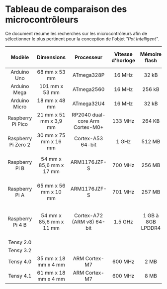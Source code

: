 # Tableau de comparaison des microcontrôleurs

Ce document résume les recherches sur les microcontrôleurs afin de sélectionner le plus pertinent pour la conception de l'objet *"Pot Intelligent"*.

| Modèle              | Dimensions              | Processeur                       | Vitesse d'horloge | Mémoire flash      | Tension de fonctionnement | Tension transférable | Nombre de pins Numérique | Nombre de pins Analogue | Connectivité                                       | Compatibilité aux shields | Ethernet/WiFi/Bluetooth                          | Prix     |
|:-------------------:|:-----------------------:|:--------------------------------:|:-----------------:|:------------------:|:-------------------------:|:--------------------:|:------------------------:|:-----------------------:|:--------------------------------------------------:|:-------------------------:|:------------------------------------------------:|:--------:|
| Arduino Uno         | 68 mm x 53 mm           | ATmega328P                       | 16 MHz            | 32 kB              | 12 V                      | 5 V                  | 14 (+ 6 PWM)             | 6                       | USB A                                              | Oui                       | Non (possibilité d’utiliser un shield)           | 20,00 €  |
| Arduino Mega        | 101 mm x 53 mm          | ATmega2560                       | 16 MHz            | 256 kB             | 12 V                      | 5 V                  | 54 (+ 15 PWM)            | 16                      | USB A                                              | Oui                       | Non (possibilité d’utiliser un shield)           | 40,00 €  |
| Arduino Micro       | 18 mm x 48 mm           | ATmega32U4                       | 16 MHz            | 32 kB              | 12 V                      | 5 V                  | 20 (+ 7 PWM)             | 12                      | Micro USB                                          | Non                       | Non (possibilité d’utiliser un shield)           | 20,00 €  |
| Raspberry Pi Pico   | 21 mm x 51 mm x 3,9 mm  | RP2040 dual-core Arm Cortex-M0+  | 133 MHz           | 264 KB             | 5 V                       | 5 V                  | 26                       |                         | Micro USB                                          | Non                       | Non                                              | 6,00 €   |
| Raspberry Pi Zero 2 | 30 mm x 75 mm x 16 mm   | Cortex-A53 64-bit                | 1 GHz             | 512 MB             | 5 V                       | 5 V                  | 40                       |                         | Micro USB + Micro OTG + Micro HDMI                 | Non                       | Wifi + Bluetooth                                 | 15,00 €  |
| Raspberry Pi B      | 54 mm x 85,6 mm x 17 mm | ARM1176JZF-S                     | 700 MHz           | 256 MB             | 5 V                       | 5 V                  | 26                       |                         | 2 x USB B 2.0 + HDMI + 3 .5mm jack                 | Non                       | Oui (possiblité de connecté des dongles via USB) | 35,00 €  |
| Raspberry Pi A      | 65 mm x 56 mm x 10 mm   | ARM1176JZF-S                     | 701 MHz           | 257 MB             | 5 V                       | 5 V                  | 40                       |                         | 1 x USB B 2.0 + HDMI + 3 .5mm jack                 | Non                       | Non                                              | 35,00 €  |
| Raspberry Pi 4 B    | 54 mm x 85,6 mm x 11 mm | Cortex-A72 (ARM v8) 64-bit       | 1.5 GHz           | 1 GB à 8GB LPDDR4  | 5 V                       | 5 V                  | 40                       |                         |  2x USB3.0 + 2x micro HDMI + 3.5mm jack + Ethernet | Non                       | Oui                                              | 40,00 €  |
| Tensy 2.0           |                         |                                  |                   |                    | 5 V                       | 5 V                  |                          |                         |                                                    |                           |                                                  |          |
| Tensy 3.2           |                         |                                  |                   |                    | 5 V                       | 5 V                  |                          |                         |                                                    |                           |                                                  |          |
| Tensy 4.0           | 35 mm x 18 mm x 4 mm    | ARM Cortex-M7                    | 600 MHz           | 2 MB               | 5 V                       | 5 V                  | 31 PWM                   | 14                      |                                                    |                           | Non                                              | 23,00 €  |
| Tensy 4.1           | 61 mm x 18 mm x 4 mm    | ARM Cortex-M7                    | 600 MHz           | 8 MB               | 5 V                       | 5 V                  | 35 PWM                   | 18                      |                                                    |                           | Ethernet                                         | 30,00 €  |
